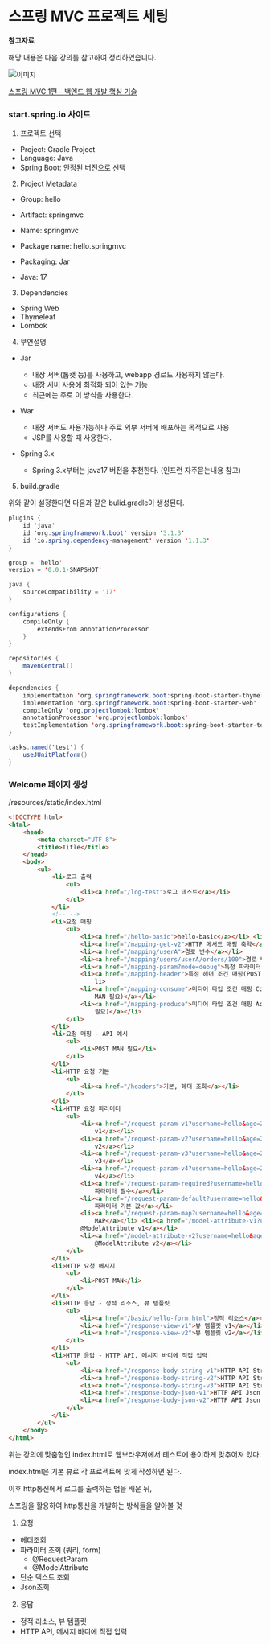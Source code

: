 # 스프링 MVC 프로젝트 세팅

**참고자료**

해당 내용은 다음 강의를 참고하여 정리하였습니다.

![이미지](https://cdn.inflearn.com/public/courses/326674/cover/4657d793-56a4-42f3-9d44-dc88d125a49e)

[스프링 MVC 1편 - 백엔드 웹 개발 핵심 기술](https://www.inflearn.com/course/%EC%8A%A4%ED%94%84%EB%A7%81-mvc-1/dashboard)





### start.spring.io 사이트

1. 프로젝트 선택

- Project: Gradle Project
- Language: Java
- Spring Boot: 안정된 버전으로 선택



2. Project Metadata

- Group: hello
- Artifact: springmvc
- Name: springmvc
- Package name: hello.springmvc

- Packaging: Jar
- Java: 17



3. Dependencies

- Spring Web
- Thymeleaf
- Lombok



4. 부연설명

- Jar
  - 내장 서버(톰캣 등)를 사용하고, webapp 경로도 사용하지 않는다.
  - 내장 서버 사용에 최적화 되어 있는 기능
  - 최근에는 주로 이 방식을 사용한다.
- War
  - 내장 서버도 사용가능하나 주로 외부 서버에 배포하는 목적으로 사용
  - JSP를 사용할 때 사용한다.

- Spring 3.x
  - Spring 3.x부터는 java17 버전을 추천한다. (인프런 자주묻는내용 참고)



5. build.gradle

위와 같이 설정한다면 다음과 같은 bulid.gradle이 생성된다.

```java
plugins {
	id 'java'
	id 'org.springframework.boot' version '3.1.3'
	id 'io.spring.dependency-management' version '1.1.3'
}

group = 'hello'
version = '0.0.1-SNAPSHOT'

java {
	sourceCompatibility = '17'
}

configurations {
	compileOnly {
		extendsFrom annotationProcessor
	}
}

repositories {
	mavenCentral()
}

dependencies {
	implementation 'org.springframework.boot:spring-boot-starter-thymeleaf'
	implementation 'org.springframework.boot:spring-boot-starter-web'
	compileOnly 'org.projectlombok:lombok'
	annotationProcessor 'org.projectlombok:lombok'
	testImplementation 'org.springframework.boot:spring-boot-starter-test'
}

tasks.named('test') {
	useJUnitPlatform()
}

```



### Welcome 페이지 생성

/resources/static/index.html

```html
<!DOCTYPE html>
<html>
    <head>
        <meta charset="UTF-8">
        <title>Title</title>
    </head>
    <body>
        <ul>
            <li>로그 출력
                <ul>
                    <li><a href="/log-test">로그 테스트</a></li>
                </ul>
            </li>
            <!-- -->
            <li>요청 매핑
                <ul>
                    <li><a href="/hello-basic">hello-basic</a></li> <li><a href="/mapping-get-v1">HTTP 메서드 매핑</a></li>
                    <li><a href="/mapping-get-v2">HTTP 메서드 매핑 축약</a></li>
                    <li><a href="/mapping/userA">경로 변수</a></li>
                    <li><a href="/mapping/users/userA/orders/100">경로 변수 다중</a></li>
                    <li><a href="/mapping-param?mode=debug">특정 파라미터 조건 매핑</a></li>
                    <li><a href="/mapping-header">특정 헤더 조건 매핑(POST MAN 필요)</a></
                        li>
                    <li><a href="/mapping-consume">미디어 타입 조건 매핑 Content-Type(POST 
                        MAN 필요)</a></li>
                    <li><a href="/mapping-produce">미디어 타입 조건 매핑 Accept(POST MAN 
                        필요)</a></li>
                </ul>
            </li>
            <li>요청 매핑 - API 예시
                <ul>
                    <li>POST MAN 필요</li>
                </ul>
            </li>
            <li>HTTP 요청 기본
                <ul>
                    <li><a href="/headers">기본, 헤더 조회</a></li>
                </ul>
            </li>
            <li>HTTP 요청 파라미터
                <ul>
                    <li><a href="/request-param-v1?username=hello&age=20">요청 파라미터
                        v1</a></li>
                    <li><a href="/request-param-v2?username=hello&age=20">요청 파라미터
                        v2</a></li>
                    <li><a href="/request-param-v3?username=hello&age=20">요청 파라미터
                        v3</a></li>
                    <li><a href="/request-param-v4?username=hello&age=20">요청 파라미터
                        v4</a></li>
                    <li><a href="/request-param-required?username=hello&age=20">요청
                        파라미터 필수</a></li>
                    <li><a href="/request-param-default?username=hello&age=20">요청
                        파라미터 기본 값</a></li>
                    <li><a href="/request-param-map?username=hello&age=20">요청 파라미터
                        MAP</a></li> <li><a href="/model-attribute-v1?username=hello&age=20">요청 파라미터
                    @ModelAttribute v1</a></li>
                    <li><a href="/model-attribute-v2?username=hello&age=20">요청 파라미터
                        @ModelAttribute v2</a></li>
                </ul>
            </li>
            <li>HTTP 요청 메시지
                <ul>
                    <li>POST MAN</li>
                </ul>
            </li>
            <li>HTTP 응답 - 정적 리소스, 뷰 템플릿
                <ul>
                    <li><a href="/basic/hello-form.html">정적 리소스</a></li>
                    <li><a href="/response-view-v1">뷰 템플릿 v1</a></li>
                    <li><a href="/response-view-v2">뷰 템플릿 v2</a></li>
                </ul>
            </li>
            <li>HTTP 응답 - HTTP API, 메시지 바디에 직접 입력
                <ul>
                    <li><a href="/response-body-string-v1">HTTP API String v1</a></li>
                    <li><a href="/response-body-string-v2">HTTP API String v2</a></li>
                    <li><a href="/response-body-string-v3">HTTP API String v3</a></li>
                    <li><a href="/response-body-json-v1">HTTP API Json v1</a></li>
                    <li><a href="/response-body-json-v2">HTTP API Json v2</a></li>
                </ul>
            </li>
        </ul>
    </body>
</html>
```



위는 강의에 맞춤형인 index.html로 웹브라우저에서 테스트에 용이하게 맞추어져 있다.

index.html은 기본 뷰로 각 프로젝트에 맞게 작성하면 된다.

이후 http통신에서 로그를 출력하는 법을 배운 뒤,

스프링을 활용하여 http통신을 개발하는 방식들을 알아볼 것



1. 요청

- 헤더조회
- 파라미터 조회 (쿼리, form)
  - @RequestParam
  - @ModelAttribute
- 단순 텍스트 조회
- Json조회

2. 응답

- 정적 리소스, 뷰 템플릿
- HTTP API, 메시지 바디에 직접 입력